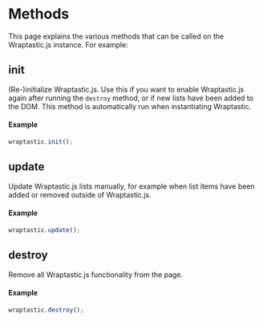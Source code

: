 # Methods

This page explains the various methods that can be called on the Wraptastic.js
instance. For example:

## init

(Re-)initialize Wraptastic.js. Use this if you want to enable Wraptastic.js again
after running the `destroy` method, or if new lists have been added to the
DOM. This method is automatically run when instantiating Wraptastic.

#### Example

```js
wraptastic.init();
```

## update

Update Wraptastic.js lists manually, for example when list items have been
added or removed outside of Wraptastic.js.

#### Example

```js
wraptastic.update();
```

## destroy

Remove all Wraptastic.js functionality from the page.

#### Example

```js
wraptastic.destroy();
```
